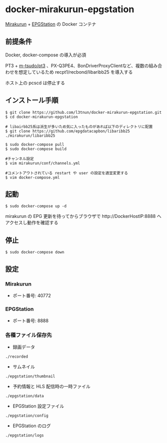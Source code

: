 docker-mirakurun-epgstation
====

[Mirakurun](https://github.com/Chinachu/Mirakurun) + [EPGStation](https://github.com/l3tnun/EPGStation) の Docker コンテナ

## 前提条件

Docker, docker-compose の導入が必須

PT3 + [m-tsudo/pt3](https://github.com/m-tsudo/pt3) 、PX-Q3PE4、BonDriverProxyClientなど、複数の組み合わせを想定しているため
recpt1/recbond/libaribb25 を導入する

ホスト上の pcscd は停止する

## インストール手順

```
$ git clone https://github.com/l3tnun/docker-mirakurun-epgstation.git
$ cd docker-mirakurun-epgstation

# libairbb25系は派生が多いため気に入ったものがあれば以下のディレクトリに配置
$ git clone https://github.com/epgdatacapbon/libaribb25 ./mirakurun/libaribb25

$ sudo docker-compose pull
$ sudo docker-compose build

#チャンネル設定
$ vim mirakurun/conf/channels.yml

#コメントアウトされている restart や user の設定を適宜変更する
$ vim docker-compose.yml
```

## 起動

```
$ sudo docker-compose up -d
```
mirakurun の EPG 更新を待ってからブラウザで http://DockerHostIP:8888 へアクセスし動作を確認する

## 停止

```
$ sudo docker-compose down
```

## 設定

### Mirakurun

* ポート番号: 40772

### EPGStation

* ポート番号: 8888

### 各種ファイル保存先

* 録画データ

```./recorded```

* サムネイル

```./epgstation/thumbnail```

* 予約情報と HLS 配信時の一時ファイル

```./epgstation/data```

* EPGStation 設定ファイル

```./epgstation/config```

* EPGStation のログ

```./epgstation/logs```
